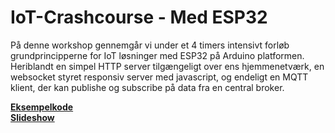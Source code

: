 # IoT-Crashcourse - Med ESP32

På denne workshop gennemgår vi under et 4 timers intensivt forløb grundprincipperne for IoT løsninger med ESP32 på Arduino platformen. Heriblandt en simpel HTTP server tilgængeligt over ens hjemmenetværk, en websocket styret responsiv server med javascript, og endeligt en MQTT klient, der kan publishe og subscribe på data fra en central broker.

<b>[Eksempelkode](https://github.com/iakop/IoT-Crashcourse/tree/main/examples)</b></br>
<b>[Slideshow](https://raw.githubusercontent.com/iakop/IoT-Crashcourse/main/latex/build/main.pdf)</b></br>
